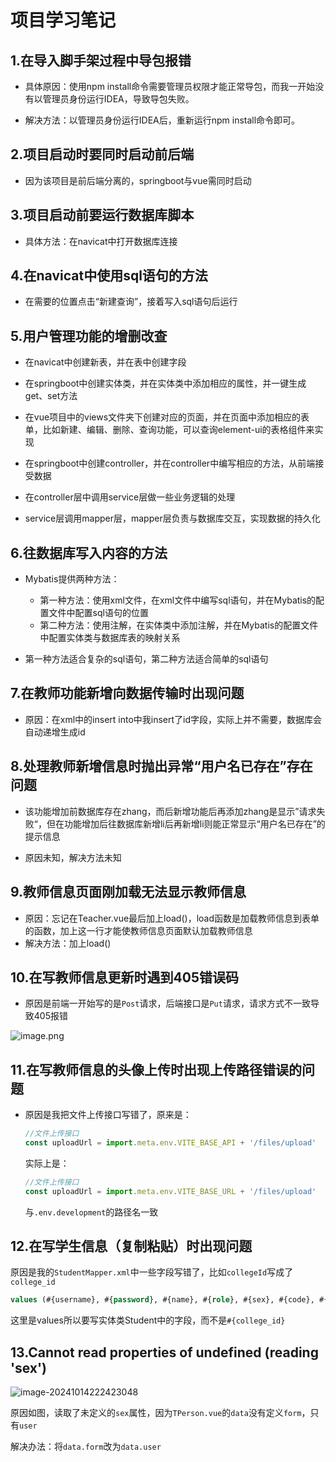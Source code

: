 # **项目学习笔记**

## **1.在导入脚手架过程中导包报错**

- 具体原因：使用npm install命令需要管理员权限才能正常导包，而我一开始没有以管理员身份运行IDEA，导致导包失败。

- 解决方法：以管理员身份运行IDEA后，重新运行npm install命令即可。

## **2.项目启动时要同时启动前后端**

- 因为该项目是前后端分离的，springboot与vue需同时启动

## **3.项目启动前要运行数据库脚本**

- 具体方法：在navicat中打开数据库连接

## **4.在navicat中使用sql语句的方法**

- 在需要的位置点击“新建查询”，接着写入sql语句后运行

## **5.用户管理功能的增删改查**

- 在navicat中创建新表，并在表中创建字段

- 在springboot中创建实体类，并在实体类中添加相应的属性，并一键生成get、set方法

- 在vue项目中的views文件夹下创建对应的页面，并在页面中添加相应的表单，比如新建、编辑、删除、查询功能，可以查询element-ui的表格组件来实现

- 在springboot中创建controller，并在controller中编写相应的方法，从前端接受数据

- 在controller层中调用service层做一些业务逻辑的处理

- service层调用mapper层，mapper层负责与数据库交互，实现数据的持久化

## 6.往数据库写入内容的方法

- Mybatis提供两种方法：
    - 第一种方法：使用xml文件，在xml文件中编写sql语句，并在Mybatis的配置文件中配置sql语句的位置
    - 第二种方法：使用注解，在实体类中添加注解，并在Mybatis的配置文件中配置实体类与数据库表的映射关系

- 第一种方法适合复杂的sql语句，第二种方法适合简单的sql语句

## 7.在教师功能新增向数据传输时出现问题

- 原因：在xml中的insert into中我insert了id字段，实际上并不需要，数据库会自动递增生成id

## 8.处理教师新增信息时抛出异常“用户名已存在”存在问题

- 该功能增加前数据库存在zhang，而后新增功能后再添加zhang是显示”请求失败“，但在功能增加后往数据库新增li后再新增li则能正常显示“用户名已存在”的提示信息

- 原因未知，解决方法未知

## 9.教师信息页面刚加载无法显示教师信息

- 原因：忘记在Teacher.vue最后加上load()，load函数是加载教师信息到表单的函数，加上这一行才能使教师信息页面默认加载教师信息
- 解决方法：加上load()

## 10.在写教师信息更新时遇到405错误码

- 原因是前端一开始写的是`Post`请求，后端接口是`Put`请求，请求方式不一致导致405报错

![image.png](https://cdn.nlark.com/yuque/0/2024/png/38425080/1722245687591-0987001f-6183-40fe-b7da-8d43f7463e37.png#averageHue=%23f5f4f4&clientId=u0da10289-cd52-4&from=paste&height=136&id=u5ff8cea8&originHeight=170&originWidth=685&originalType=binary&ratio=1.25&rotation=0&showTitle=false&size=12222&status=done&style=none&taskId=u6bb27e23-c0d8-4033-8fe5-988a1cebbac&title=&width=548)

## 11.在写教师信息的头像上传时出现上传路径错误的问题

- 原因是我把文件上传接口写错了，原来是：

  ```javascript
  //文件上传接口
  const uploadUrl = import.meta.env.VITE_BASE_API + '/files/upload'
  ```

  实际上是：

  ```javascript
  //文件上传接口
  const uploadUrl = import.meta.env.VITE_BASE_URL + '/files/upload'
  ```

  与`.env.development`的路径名一致

## 12.在写学生信息（复制粘贴）时出现问题

原因是我的`StudentMapper.xml`中一些字段写错了，比如`collegeId`写成了`college_id`

```sql
values (#{username}, #{password}, #{name}, #{role}, #{sex}, #{code}, #{collegeId}, #{score}, #{avatar})
```

这里是values所以要写实体类Student中的字段，而不是`#{college_id}`

## 13.Cannot read properties of undefined (reading 'sex')

![image-20241014222423048](C:\Users\Iris\AppData\Roaming\Typora\typora-user-images\image-20241014222423048.png)

原因如图，读取了未定义的`sex`属性，因为`TPerson.vue`的`data`没有定义`form`，只有`user`

解决办法：将`data.form`改为`data.user`


